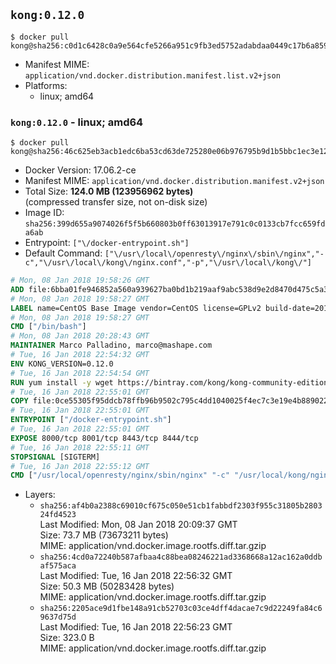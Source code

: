 ## `kong:0.12.0`

```console
$ docker pull kong@sha256:c0d1c6428c0a9e564cfe5266a951c9fb3ed5752adabdaa0449c17b6a85937a60
```

-	Manifest MIME: `application/vnd.docker.distribution.manifest.list.v2+json`
-	Platforms:
	-	linux; amd64

### `kong:0.12.0` - linux; amd64

```console
$ docker pull kong@sha256:46c625eb3acb1edc6ba53cd63de725280e06b976795b9d1b5bbc1ec3e12a4ebe
```

-	Docker Version: 17.06.2-ce
-	Manifest MIME: `application/vnd.docker.distribution.manifest.v2+json`
-	Total Size: **124.0 MB (123956962 bytes)**  
	(compressed transfer size, not on-disk size)
-	Image ID: `sha256:399d655a9074026f5f5b660803b0ff63013917e791c0c0133cb7fcc659fda6ab`
-	Entrypoint: `["\/docker-entrypoint.sh"]`
-	Default Command: `["\/usr\/local\/openresty\/nginx\/sbin\/nginx","-c","\/usr\/local\/kong\/nginx.conf","-p","\/usr\/local\/kong\/"]`

```dockerfile
# Mon, 08 Jan 2018 19:58:26 GMT
ADD file:6bba01fe946852a560a939627ba0bd1b219aaf9abc538d9e2d8470d475c5a399 in / 
# Mon, 08 Jan 2018 19:58:27 GMT
LABEL name=CentOS Base Image vendor=CentOS license=GPLv2 build-date=20180107
# Mon, 08 Jan 2018 19:58:27 GMT
CMD ["/bin/bash"]
# Mon, 08 Jan 2018 20:28:43 GMT
MAINTAINER Marco Palladino, marco@mashape.com
# Tue, 16 Jan 2018 22:54:32 GMT
ENV KONG_VERSION=0.12.0
# Tue, 16 Jan 2018 22:54:54 GMT
RUN yum install -y wget https://bintray.com/kong/kong-community-edition-rpm/download_file?file_path=dists%2Fkong-community-edition-$KONG_VERSION.el7.noarch.rpm &&     yum clean all
# Tue, 16 Jan 2018 22:55:01 GMT
COPY file:0ce55305f95ddcb78ffb96b9502c795c4dd1040025f4ec7c3e19e4b889022b90 in /docker-entrypoint.sh 
# Tue, 16 Jan 2018 22:55:01 GMT
ENTRYPOINT ["/docker-entrypoint.sh"]
# Tue, 16 Jan 2018 22:55:01 GMT
EXPOSE 8000/tcp 8001/tcp 8443/tcp 8444/tcp
# Tue, 16 Jan 2018 22:55:11 GMT
STOPSIGNAL [SIGTERM]
# Tue, 16 Jan 2018 22:55:12 GMT
CMD ["/usr/local/openresty/nginx/sbin/nginx" "-c" "/usr/local/kong/nginx.conf" "-p" "/usr/local/kong/"]
```

-	Layers:
	-	`sha256:af4b0a2388c69010cf675c050e51cb1fabbdf2303f955c31805b280324fd4523`  
		Last Modified: Mon, 08 Jan 2018 20:09:37 GMT  
		Size: 73.7 MB (73673211 bytes)  
		MIME: application/vnd.docker.image.rootfs.diff.tar.gzip
	-	`sha256:4cd0a72240b587afbaa4c88bea08246221ad3368668a12ac162a0ddbaf575aca`  
		Last Modified: Tue, 16 Jan 2018 22:56:32 GMT  
		Size: 50.3 MB (50283428 bytes)  
		MIME: application/vnd.docker.image.rootfs.diff.tar.gzip
	-	`sha256:2205ace9d1fbe148a91cb52703c03ce4dff4dacae7c9d22249fa84c69637d75d`  
		Last Modified: Tue, 16 Jan 2018 22:56:23 GMT  
		Size: 323.0 B  
		MIME: application/vnd.docker.image.rootfs.diff.tar.gzip
